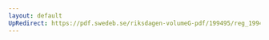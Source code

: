 ```yaml
---
layout: default
UpRedirect: https://pdf.swedeb.se/riksdagen-volumeG-pdf/199495/reg_199495/reg_199495_0005.pdf
---
```

